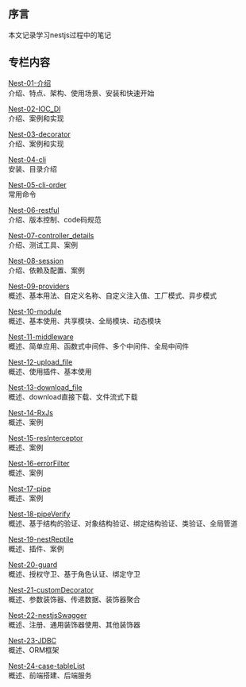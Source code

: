 
## 序言
本文记录学习nestjs过程中的笔记

## 专栏内容

[Nest-01-介绍](01-介绍.md)<br/>
介绍、特点、架构、使用场景、安装和快速开始

[Nest-02-IOC_DI](02-IOC_DI.md)<br/>
介绍、案例和实现

[Nest-03-decorator](03-decorator.md)<br/>
介绍、案例和实现

[Nest-04-cli](04-cli.md)<br/>
安装、目录介绍

[Nest-05-cli-order](05-cli-order.md)<br/>
常用命令

[Nest-06-restful](06-restful.md)<br/>
介绍、版本控制、code码规范

[Nest-07-controller_details](07-controller_detail.md)<br/>
介绍、测试工具、案例

[Nest-08-session](08-session.md)<br/>
介绍、依赖及配置、案例

[Nest-09-providers](09-providers.md)<br/>
概述、基本用法、自定义名称、自定义注入值、工厂模式、异步模式

[Nest-10-module](10-module.md)<br/>
概述、基本使用、共享模块、全局模块、动态模块

[Nest-11-middleware](11-middleware.md)<br/>
概述、简单应用、函数式中间件、多个中间件、全局中间件

[Nest-12-upload_file](12-upload_file.md)<br/>
概述、使用插件、基本使用

[Nest-13-download_file](13-download_file.md)<br/>
概述、download直接下载、文件流式下载

[Nest-14-RxJs](14-RxJs.md)<br/>
概述、案例

[Nest-15-resInterceptor](15-resInterceptor.md)<br/>
概述、案例

[Nest-16-errorFilter](16-errorFilter.md)<br/>
概述、案例

[Nest-17-pipe](17-pipe.md)<br/>
概述、案例

[Nest-18-pipeVerify](18-pipeVerify.md)<br/>
概述、基于结构的验证、对象结构验证、绑定结构验证、类验证、全局管道

[Nest-19-nestReptile](19-nestReptile.md)<br/>
概述、插件、案例

[Nest-20-guard](20-guard.md)<br/>
概述、授权守卫、基于角色认证、绑定守卫

[Nest-21-customDecorator](21-customDecorator.md)<br/>
概述、参数装饰器、传递数据、装饰器聚合

[Nest-22-nestjsSwagger](22-nestjsSwagger.md)<br/>
概述、注册、通用装饰器使用、其他装饰器

[Nest-23-JDBC](23-JDBC.md)<br/>
概述、ORM框架

[Nest-24-case-tableList](24-case-tableList.md)<br/>
概述、前端搭建、后端服务
